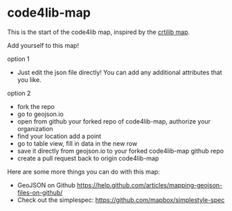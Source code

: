 # code4lib-map

This is the start of the code4lib map, inspired by the [crtilib map](https://www.google.com/maps/d/u/0/viewer?mid=15ASavNCIktR-ZaXHYEVOBNgKDJg&ll=34.05038383405213%2C-26.443405158593805&z=2).


Add yourself to this map!

option 1

* Just edit the json file directly! You can add any additional attributes that you like.


option 2

* fork the repo
* go to geojson.io
* open from github your forked repo of code4lib-map, authorize your organization
* find your location add a point
* go to table view, fill in data in the new row
* save it directly from geojson.io to your forked code4lib-map github repo
* create a pull request back to origin code4lib-map


Here are some more things you can do with this map:

- GeoJSON on Github https://help.github.com/articles/mapping-geojson-files-on-github/
- Check out the simplespec: https://github.com/mapbox/simplestyle-spec

